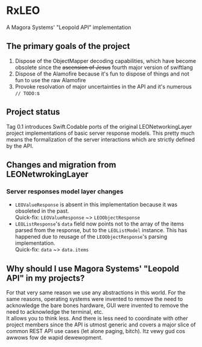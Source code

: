 # RxLEO
A Magora Systems' "Leopold API" implementation

## The primary goals of the project

1. Dispose of the ObjectMapper decoding capabilities, which have become obsolete since the ~~ascension of Jesus~~ fourth major version of swiftlang
1. Dispose of the Alamofire because it's fun to dispose of things and not fun to use the raw Alamofire
1. Provoke resolvation of major uncertainties in the API and it's numerous `// TODO:`s

## Project status

Tag 0.1 introduces Swift.Codable ports of the original LEONetworkingLayer project implementations of basic server response models. This pretty much means the formalization of the server interactions which are strictly defined by the API.

## Changes and migration from LEONetwrokingLayer

### Server responses model layer changes

- `LEOValueResponse` is absent in this implementation because it was obsoleted in the past.  
Quick-fix: `LEOValueResponse` ~> `LEOObjectResponse`
- `LEOListResponse`'s `data` field now points not to the array of the items parsed from the response, but to the `LEOListModel` instance. This has happened due to reusage of the `LEOObjectResponse`'s parsing implementation.  
Quick-fix: `data` ~> `data.items`

## Why should I use Magora Systems' "Leopold API" in my projects?

For that very same reason we use any abstractions in this world. For the same reasons, operating systems were invented to remove the need to acknowledge the bare bones hardware, GUI were invented to remove the need to acknowledge the terminal, etc.  
It allows you to think less. And there is less need to coordinate with other project members since the API is utmost generic and covers a major slice of common REST API use cases (let alone paging, bitch). Itz vewy gud cos awwows fow de wapid dewewopment.
